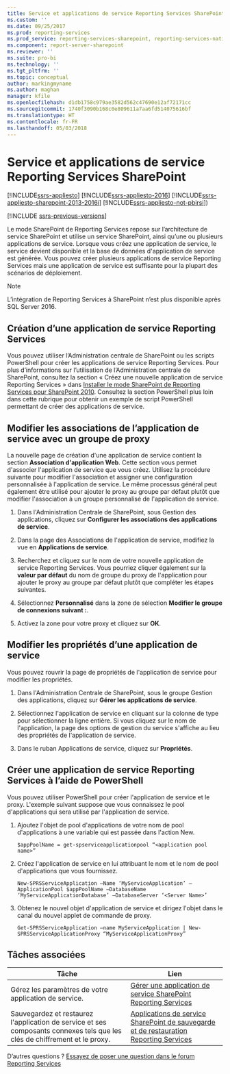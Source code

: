 ```yaml
---
title: Service et applications de service Reporting Services SharePoint| Microsoft Docs
ms.custom: ''
ms.date: 09/25/2017
ms.prod: reporting-services
ms.prod_service: reporting-services-sharepoint, reporting-services-native
ms.component: report-server-sharepoint
ms.reviewer: ''
ms.suite: pro-bi
ms.technology: ''
ms.tgt_pltfrm: ''
ms.topic: conceptual
author: markingmyname
ms.author: maghan
manager: kfile
ms.openlocfilehash: d1db1758c979ae3582d562c47690e12af72171cc
ms.sourcegitcommit: 1740f3090b168c0e809611a7aa6fd514075616bf
ms.translationtype: HT
ms.contentlocale: fr-FR
ms.lasthandoff: 05/03/2018
---
```

# <a name="reporting-services-sharepoint-service-and-service-applications"></a>Service et applications de service Reporting Services SharePoint

[!INCLUDE[ssrs-appliesto](../../includes/ssrs-appliesto.md)] [!INCLUDE[ssrs-appliesto-2016](../../includes/ssrs-appliesto-2016.md)] [!INCLUDE[ssrs-appliesto-sharepoint-2013-2016i](../../includes/ssrs-appliesto-sharepoint-2013-2016.md)] [!INCLUDE[ssrs-appliesto-not-pbirsi](../../includes/ssrs-appliesto-not-pbirs.md)])

[!INCLUDE [ssrs-previous-versions](../../includes/ssrs-previous-versions.md)]

  Le mode SharePoint de Reporting Services repose sur l’architecture de service SharePoint et utilise un service SharePoint, ainsi qu’une ou plusieurs applications de service. Lorsque vous créez une application de service, le service devient disponible et la base de données d'application de service est générée. Vous pouvez créer plusieurs applications de service Reporting Services mais une application de service est suffisante pour la plupart des scénarios de déploiement.  

> [!NOTE]
> L’intégration de Reporting Services à SharePoint n’est plus disponible après SQL Server 2016.
  
## <a name="creating-a-reporting-services-service-application"></a>Création d’une application de service Reporting Services

 Vous pouvez utiliser l’Administration centrale de SharePoint ou les scripts PowerShell pour créer les applications de service Reporting Services. Pour plus d’informations sur l’utilisation de l’Administration centrale de SharePoint, consultez la section « Créez une nouvelle application de service Reporting Services » dans [Installer le mode SharePoint de Reporting Services pour SharePoint 2010](http://msdn.microsoft.com/47efa72e-1735-4387-8485-f8994fb08c8c). Consultez la section PowerShell plus loin dans cette rubrique pour obtenir un exemple de script PowerShell permettant de créer des applications de service.  
  
## <a name="modify-the-associations-of-the-service-application-with-a-proxy-group"></a>Modifier les associations de l’application de service avec un groupe de proxy

 La nouvelle page de création d'une application de service contient la section **Association d'application Web**. Cette section vous permet d'associer l'application de service que vous créez. Utilisez la procédure suivante pour modifier l'association et assigner une configuration personnalisée à l'application de service. Le même processus général peut également être utilisé pour ajouter le proxy au groupe par défaut plutôt que modifier l'association à un groupe personnalisé de l'application de service.  
  
1.  Dans l'Administration Centrale de SharePoint, sous Gestion des applications, cliquez sur **Configurer les associations des applications de service**.  
  
2.  Dans la page des Associations de l'application de service, modifiez la vue en **Applications de service**.  
  
3.  Recherchez et cliquez sur le nom de votre nouvelle application de service Reporting Services. Vous pourriez cliquer également sur la **valeur par défaut** du nom de groupe du proxy de l'application pour ajouter le proxy au groupe par défaut plutôt que compléter les étapes suivantes.  
  
4.  Sélectionnez **Personnalisé** dans la zone de sélection **Modifier le groupe de connexions suivant :**.  
  
5.  Activez la zone pour votre proxy et cliquez sur **OK**.  
  
## <a name="edit-service-application-properties"></a>Modifier les propriétés d’une application de service

 Vous pouvez rouvrir la page de propriétés de l'application de service pour modifier les propriétés.  
  
1.  Dans l'Administration Centrale de SharePoint, sous le groupe Gestion des applications, cliquez sur **Gérer les applications de service**.  
  
2.  Sélectionnez l'application de service en cliquant sur la colonne de type pour sélectionner la ligne entière. Si vous cliquez sur le nom de l'application, la page des options de gestion du service s'affiche au lieu des propriétés de l'application de service.  
  
3.  Dans le ruban Applications de service, cliquez sur **Propriétés**.  
  
## <a name="create-a-reporting-services-service-application-using-powershell"></a>Créer une application de service Reporting Services à l’aide de PowerShell

 Vous pouvez utiliser PowerShell pour créer l'application de service et le proxy. L'exemple suivant suppose que vous connaissez le pool d'applications qui sera utilisé par l'application de service.  
  
1.  Ajoutez l'objet de pool d'applications de votre nom de pool d'applications à une variable qui est passée dans l'action New.  
  
    ```  
    $appPoolName = get-spserviceapplicationpool “<application pool name>”  
    ```  
  
2.  Créez l'application de service en lui attribuant le nom et le nom de pool d'applications que vous fournissez.  
  
    ```  
    New-SPRSServiceApplication –Name ‘MyServiceApplication’ –ApplicationPool $appPoolName –DatabaseName ‘MyServiceApplicationDatabase’ –DatabaseServer ‘<Server Name>’  
    ```  
  
3.  Obtenez le nouvel objet d'application de service et dirigez l'objet dans le canal du nouvel applet de commande de proxy.  
  
    ```  
    Get-SPRSServiceApplication –name MyServiceApplication | New-SPRSServiceApplicationProxy “MyServiceApplicationProxy”  
    ```  
  
## <a name="related-tasks"></a>Tâches associées
  
|Tâche|Lien|  
|----------|----------|  
|Gérez les paramètres de votre application de service.|[Gérer une application de service SharePoint Reporting Services](../../reporting-services/report-server-sharepoint/manage-a-reporting-services-sharepoint-service-application.md)|  
|Sauvegardez et restaurez l'application de service et ses composants connexes tels que les clés de chiffrement et le proxy.|[Applications de service SharePoint de sauvegarde et de restauration Reporting Services](../../reporting-services/report-server-sharepoint/backup-and-restore-reporting-services-sharepoint-service-applications.md)|  

D’autres questions ? [Essayez de poser une question dans le forum Reporting Services](http://go.microsoft.com/fwlink/?LinkId=620231)
